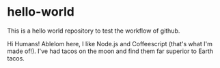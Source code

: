 # hello-world
This is a hello world repository to test the workflow of github.

Hi Humans!
Ablelom here, I like Node.js and Coffeescript (that's what I'm made of!).
I've had tacos on the moon and find them far superior to Earth tacos.

